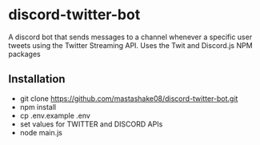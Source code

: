 # discord-twitter-bot
A discord bot that sends messages to a channel whenever a specific user tweets using the Twitter Streaming API.
Uses the Twit and Discord.js NPM packages

## Installation
- git clone https://github.com/mastashake08/discord-twitter-bot.git
-  npm install
- cp .env.example .env
- set values for TWITTER and DISCORD APIs
- node main.js
